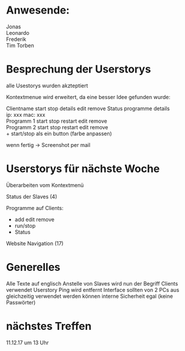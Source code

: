 # Anwesende:
Jonas  
Leonardo  
Frederik  
Tim
Torben

# Besprechung der Userstorys
alle Usestorys wurden akzteptiert


Kontextmenue wird erweitert, da eine besser Idee gefunden wurde:  

Clientname start stop details edit remove Status  programme details  
    ip:  xxx        mac: xxx  
    Programm 1  start stop restart edit remove  
    Programm 2  start stop restart edit remove  
    + 
start/stop  als ein button (farbe anpassen)  

wenn fertig -> Screenshot per mail
# Userstorys für nächste Woche
Überarbeiten vom Kontextmenü

Status der Slaves (4)

Programme auf Clients: 
* add edit remove  
* run/stop  
* Status  

Website Navigation (17)

# Generelles
Alle Texte auf englisch
Anstelle von Slaves wird nun der Begriff Clients verwendet
Userstory Ping wird entfernt
Interface sollten von 2 PCs aus gleichzeitig verwendet werden können
interne Sicherheit egal (keine Passwörter)

# nächstes Treffen
11.12.17 um 13 Uhr
